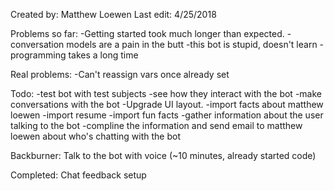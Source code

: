 Created by: Matthew Loewen
Last edit: 4/25/2018

Problems so far:
-Getting started took much longer than expected. 
-conversation models are a pain in the butt
-this bot is stupid, doesn't learn
-programming takes a long time 

Real problems:
-Can't reassign vars once already set

Todo:
-test bot with test subjects 
    -see how they interact with the bot
-make conversations with the bot
-Upgrade UI layout. 
-import facts about matthew loewen
-import resume
-import fun facts 
-gather information about the user talking to the bot
-compline the information and send email to matthew loewen about who's chatting with the bot

Backburner:
Talk to the bot with voice (~10 minutes, already started code)

Completed:
Chat feedback
setup